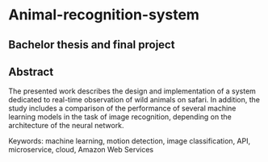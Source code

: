 # Animal-recognition-system

## Bachelor thesis and final project 

## Abstract

The presented work describes the design and implementation of a system dedicated to real-time observation of wild animals on safari. In addition, the study includes a comparison of the performance of several machine learning models in the task of image recognition, depending on the architecture of the neural network.

Keywords: machine learning, motion detection, image classification, API, microservice, cloud, Amazon Web Services
